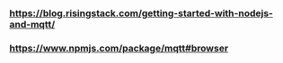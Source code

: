 ### https://blog.risingstack.com/getting-started-with-nodejs-and-mqtt/
### https://www.npmjs.com/package/mqtt#browser
